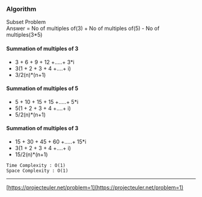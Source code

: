 ### Algorithm

Subset Problem <br>
Answer = No of multiples of(3) + No of multiples of(5) - No of multiples(3*5) 

#### Summation of multiples of 3
- 3 + 6 + 9 + 12 +.....+ 3*i
- 3(1 + 2 + 3 + 4 +....+ i)
- 3/2(n)*(n+1)

#### Summation of multiples of 5
- 5 + 10 + 15 + 15 +.....+ 5*i
- 5(1 + 2 + 3 + 4 +....+ i)
- 5/2(n)*(n+1)

#### Summation of multiples of 3
- 15 + 30 + 45 + 60 +.....+ 15*i
- 3(1 + 2 + 3 + 4 +....+ i)
- 15/2(n)*(n+1)

```
Time Complexity : O(1)
Space Complexity : O(1)
```
--- 

[https://projecteuler.net/problem=1](https://projecteuler.net/problem=1)
